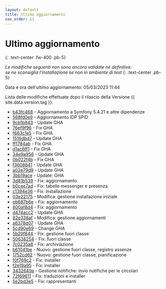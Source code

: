 ```yaml
---
layout: default
title: Ultimo aggiornamento
nav_order: 11
---
```


# Ultimo aggiornamento
{: .text-center .fw-400 .pb-5}

_Le modifiche seguenti non sono ancora validate né definitive:<br>se ne sconsiglia l'installazione se non in ambiente di test_
{: .text-center .pb-5}

Data e ora dell'ultimo aggiornamento: 05/03/2023 11:44

Lista delle modifiche effettuate dopo il rilascio della Versione {{ site.data.version.tag }}:

- [b43fc468](http://github.com/iisgiua/giuaschool/commit/b43fc468f3d729ddce6501684ddf3412ad1858d6) - Aggiornamento a Symfony 5.4.21 e altre dipendenze
- [568fd0e9](http://github.com/iisgiua/giuaschool/commit/568fd0e984a60622c828266d736948d687fba099) - Aggiornamento IDP SPID
- [9cb1b843](http://github.com/iisgiua/giuaschool/commit/9cb1b84363923ed62f1b85ac3fdf74c07fb45aa8) - Update GHA
- [76ef9f96](http://github.com/iisgiua/giuaschool/commit/76ef9f96ab883399d410a68dd588e05ce240c782) - Fix GHA
- [f663c1e5](http://github.com/iisgiua/giuaschool/commit/f663c1e5c3159deb2630017d06ce30a5e1b974d2) - Fix GHA
- [1516dbd7](http://github.com/iisgiua/giuaschool/commit/1516dbd77d448d3c326dab01c0510e1309ffd447) - Update GHA
- [ff1784ab](http://github.com/iisgiua/giuaschool/commit/ff1784abe3493e9b0b747e799c68ca360c865724) - Fix GHA
- [d1ac6ff1](http://github.com/iisgiua/giuaschool/commit/d1ac6ff1a560d1a091aa9f780c005d10f6ece6a1) - Fix GHA
- [34e9a956](http://github.com/iisgiua/giuaschool/commit/34e9a956ae3e6ee8725254665f3c23b05428737b) - Update GHA
- [0b022f4b](http://github.com/iisgiua/giuaschool/commit/0b022f4b64d769f33605f4745cc1071a774c5668) - Fix GHA
- [f3608841](http://github.com/iisgiua/giuaschool/commit/f360884157eb7b7ac9caf0897e1611ff109349a2) - Update GHA
- [a02e79d9](http://github.com/iisgiua/giuaschool/commit/a02e79d9b1d6434da5f360e7aea3d8f326621e00) - Update GHA
- [3bb19ace](http://github.com/iisgiua/giuaschool/commit/3bb19aceedc8b7d4e7006e06e6fd6cd87a154205) - Update: GHA
- [3d81b539](http://github.com/iisgiua/giuaschool/commit/3d81b53932781de4f68914ad31dd02820005df97) - Fix: aggiornamento
- [b0cee7ad](http://github.com/iisgiua/giuaschool/commit/b0cee7ad0dc20cbeec3a7c2af6273b9884a47683) - Fix: tabelle messenger e presenza
- [c1394e36](http://github.com/iisgiua/giuaschool/commit/c1394e36583058dd9b79459f804cf5c545613211) - Fix: installazione
- [03e22175](http://github.com/iisgiua/giuaschool/commit/03e221753d8fb4186cf735647cea022f2e7ce4e7) - Modifica: gestione installazione iniziale
- [eb687b6e](http://github.com/iisgiua/giuaschool/commit/eb687b6ede4848e58246e0c54c15c3b155a45a55) - Fix: aggiornamento
- [800af8d4](http://github.com/iisgiua/giuaschool/commit/800af8d40a97d17dd6d06d387e3cb7086ee84783) - Fix: aggiornamento
- [d474acc2](http://github.com/iisgiua/giuaschool/commit/d474acc2037abf53491aa1c064964255af87da75) - Update GHA
- [82e338af](http://github.com/iisgiua/giuaschool/commit/82e338af0c227621d505e1f5f574195f35645462) - Modifica: gestione aggiornamenti
- [a6378d07](http://github.com/iisgiua/giuaschool/commit/a6378d075a7bb731a584e7a452d04587893db2f4) - Update GHA
- [5cd90e69](http://github.com/iisgiua/giuaschool/commit/5cd90e695623d59065473982a1533fece0585bab) - Change GHA
- [5b29f844](http://github.com/iisgiua/giuaschool/commit/5b29f8442a95d31bee03ad4a01b0b263402d6158) - Fix: gestione fuori classe
- [50638254](http://github.com/iisgiua/giuaschool/commit/506382549fc081c9b6179e17f62ecb71b31069d2) - Fix: fuori classe
- [7c0235a8](http://github.com/iisgiua/giuaschool/commit/7c0235a8a6086faaaf022383c0ed4f49922edc24) - Fix: archiviazione
- [b61041be](http://github.com/iisgiua/giuaschool/commit/b61041be1b4ab7072d496bd3ca68aeb36b84bbb0) - Nuovo: gestione fuori classe, registro assenze
- [1752cd62](http://github.com/iisgiua/giuaschool/commit/1752cd6203aeb7272d058a65bd5b8b0531cd39e9) - Nuovo: gestione fuori classe, pianificazione
- [f0f769c2](http://github.com/iisgiua/giuaschool/commit/f0f769c264b552942f1e9a9ada7a2d6711dd67a6) - Fix: installer
- [f2e19a95](http://github.com/iisgiua/giuaschool/commit/f2e19a95d6889882fcfad882a0fcb2832b3b7ca4) - Fix: installer
- [3432649a](http://github.com/iisgiua/giuaschool/commit/3432649a60de26bb8aa206620418c9df18c8ceb0) - Gestione notifiche: invio notifiche per le circolari
- [72f69611](http://github.com/iisgiua/giuaschool/commit/72f69611bd9bd5eb3c5360a116d09f3d94f1b9ff) - Fix: traduzioni e installer
- [5e2bd3e5](http://github.com/iisgiua/giuaschool/commit/5e2bd3e5819432ba66cada669a4a03ef02c911d1) - Fix: rappresentanti


